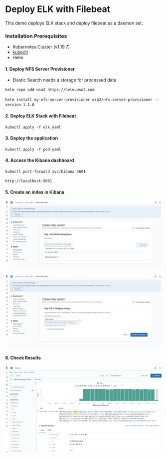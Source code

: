 # Deploy ELK with Filebeat

This demo deploys ELK stack and deploy filebeat as a daemon set.  

### Installation Prerequisites

- Kubernetes Cluster (v1.19.7)
- [kubectl](https://kubernetes.io/docs/tasks/tools/install-kubectl/)
- Helm

#### 1. Deploy NFS Server Provisioner

- Elastic Search needs a storage for processed data

```
helm repo add wso2 https://helm.wso2.com

helm install my-nfs-server-provisioner wso2/nfs-server-provisioner --version 1.1.0
```

#### 2. Deploy ELK Stack with Filebeat

```
kubectl apply -f elk.yaml
```

#### 3. Deploy the application

```
kubectl apply -f pod.yaml
```

#### 4. Access the Kibana dashboard

```
kubectl port-forward svc/kibana 5601
```

```
http://localhost:5601
```

#### 5. Create an index in Kibana

![Alt text](images/index_1.png?raw=true "Create Index")

![Alt text](images/index_2.png?raw=true "Create Index")

#### 6. Check Results

![Alt text](images/dashboard.png?raw=true "Dashboard")


